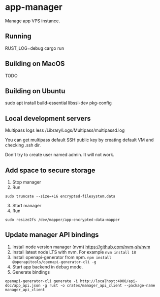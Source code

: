 # app-manager

Manage app VPS instance.

## Running

RUST_LOG=debug cargo run

## Building on MacOS

TODO

## Building on Ubuntu

sudo apt install build-essential libssl-dev pkg-config

## Local development servers

Multipass logs
less /Library/Logs/Multipass/multipassd.log

You can get multipass default SSH public key by creating default VM and checking
.ssh dir.

Don't try to create user named admin. It will not work.

## Add space to secure storage

1. Stop manager
2. Run
```
sudo truncate --size=+1G encrypted-filesystem.data
```
3. Start manager
4. Run
```
sudo resize2fs /dev/mapper/app-encrypted-data-mapper
```

## Update manager API bindings

1. Install node version manager (nvm) <https://github.com/nvm-sh/nvm>
2. Install latest node LTS with nvm. For example `nvm install 18`
3. Install openapi-generator from npm.
   `npm install @openapitools/openapi-generator-cli -g`
4. Start app backend in debug mode.
5. Generate bindings
```
openapi-generator-cli generate -i http://localhost:4000/api-doc/app_api.json -g rust -o crates/manager_api_client --package-name manager_api_client
```
